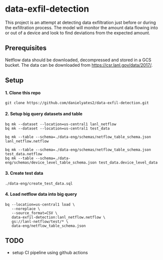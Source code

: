 # data-exfil-detection

This project is an attempt at detecting data exfiltration just before or during the exfiltration process. The model will monitor the amount data flowing into or out of a device and look to find deviations from the expected amount.

## Prerequisites

Netflow data should be downloaded, decompressed and stored in a GCS bucket. The data can be downloaded from https://csr.lanl.gov/data/2017/.

## Setup

#### 1. Clone this repo
```
git clone https://github.com/danielyates2/data-exfil-detection.git
```

#### 2. Setup big query datasets and table
```
bq mk --dataset --location=us-central1 lanl_netflow
bq mk --dataset --location=us-central1 test_data

bq mk --table --schema=./data-eng/schemas/netflow_table_schema.json lanl_netflow.netflow

bq mk --table --schema=./data-eng/schemas/netflow_table_schema.json test_data.netflow
bq mk --table --schema=./data-eng/schemas/device_level_table_schema.json test_data.device_level_data
```

#### 3. Create test data
```
./data-eng/create_test_data.sql
```

#### 4. Load netflow data into big query
```
bq --location=us-central1 load \
   --noreplace \
   --source_format=CSV \
   data-exfil-detection:lanl_netflow.netflow \
   gs://lanl-netflow/test/* \
   data-eng/netflow_table_schema.json
```

## TODO
* setup CI pipeline using github actions
